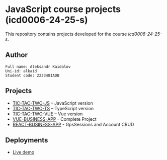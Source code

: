 # JavaScript course projects (icd0006-24-25-s)

This repository contains projects developed for the course *icd0006-24-25-s*.

## Author
````
Full name: Aleksandr Kaidalov
Uni-id: alkaid
Student code: 223348IADB
````

## Projects

- [TIC-TAC-TWO-JS](./TIC-TAC-TWO-JS) – JavaScript version
- [TIC-TAC-TWO-TS](./TIC-TAC-TWO-TS) – TypeScript version
- [TIC-TAC-TWO-VUE](https://akaidalov.github.io/icd0006-24-25-s/TIC-TAC-TWO-VUE/dist/) – Vue version
- [VUE-BUSINESS-APP](https://icd0006-24-25-s-vue.vercel.app) - Complete Project
- [REACT-BUSINESS-APP](https://icd0006-24-25-s.vercel.app) - GpsSessions and Account CRUD

## Deployments

- [Live demo](https://akaidalov.github.io/icd0006-24-25-s/)
